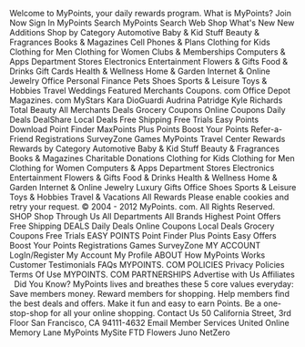 Welcome to MyPoints, your daily rewards program. What is MyPoints? Join Now Sign In MyPoints Search MyPoints Search Web Shop What's New New Additions Shop by Category Automotive Baby & Kid Stuff Beauty & Fragrances Books & Magazines Cell Phones & Plans Clothing for Kids Clothing for Men Clothing for Women Clubs & Memberships Computers & Apps Department Stores Electronics Entertainment Flowers & Gifts Food & Drinks Gift Cards Health & Wellness Home & Garden Internet & Online Jewelry Office Personal Finance Pets Shoes Sports & Leisure Toys & Hobbies Travel Weddings Featured Merchants Coupons. com Office Depot Magazines. com MyStars Kara DioGuardi Audrina Patridge Kyle Richards Total Beauty All Merchants Deals Grocery Coupons Online Coupons Daily Deals DealShare Local Deals Free Shipping Free Trials Easy Points Download Point Finder MaxPoints Plus Points Boost Your Points Refer-a-Friend Registrations SurveyZone Games MyPoints Travel Center Rewards Rewards by Category Automotive Baby & Kid Stuff Beauty & Fragrances Books & Magazines Charitable Donations Clothing for Kids Clothing for Men Clothing for Women Computers & Apps Department Stores Electronics Entertainment Flowers & Gifts Food & Drinks Health & Wellness Home & Garden Internet & Online Jewelry Luxury Gifts Office Shoes Sports & Leisure Toys & Hobbies Travel & Vacations All Rewards Please enable cookies and retry your request. © 2004 - 2012 MyPoints. com. All Rights Reserved.   SHOP Shop Through Us All Departments All Brands Highest Point Offers Free Shipping DEALS Daily Deals Online Coupons Local Deals Grocery Coupons Free Trials EASY POINTS Point Finder Plus Points Easy Offers Boost Your Points Registrations Games SurveyZone MY ACCOUNT LogIn/Register My Account My Profile ABOUT How MyPoints Works Customer Testimonials FAQs MYPOINTS. COM POLICIES Privacy Policies Terms Of Use MYPOINTS. COM PARTNERSHIPS Advertise with Us Affiliates   Did You Know? MyPoints lives and breathes these 5 core values everyday: Save members money. Reward members for shopping. Help members find the best deals and offers. Make it fun and easy to earn Points. Be a one-stop-shop for all your online shopping. Contact Us 50 California Street, 3rd Floor San Francisco, CA 94111-4632 Email Member Services United Online Memory Lane MyPoints MySite FTD Flowers Juno NetZero